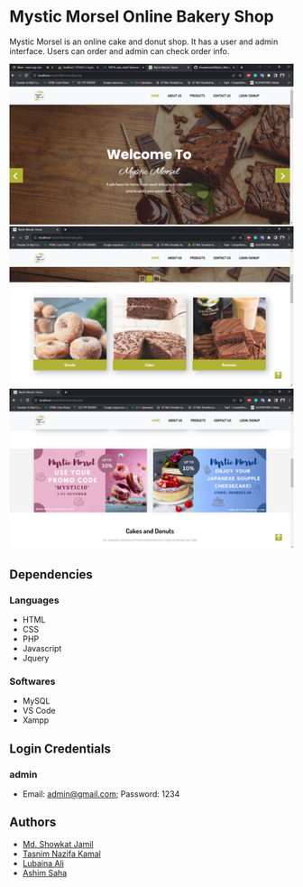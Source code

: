 
# Mystic Morsel Online Bakery Shop

Mystic Morsel is an online cake and donut shop. It has a user and admin interface. Users can order and admin can check order info.


![](Screenshots/HomePage1.PNG)
![](Screenshots/HomePage2.PNG)
![](Screenshots/HomePage3.PNG)





## Dependencies
### Languages
- HTML
- CSS
- PHP
- Javascript
- Jquery
### Softwares
- MySQL
- VS Code
- Xampp
## Login Credentials
### admin
- Email: admin@gmail.com; Password: 1234



## Authors

- [Md. Showkat Jamil](https://github.com/ShowkatJamil)
- [Tasnim Nazifa Kamal](https://github.com/NazifaTasnim2410)
- [Lubaina Ali](https://github.com/Lubaina21)
- [Ashim Saha](https://github.com/HelloAshim)

